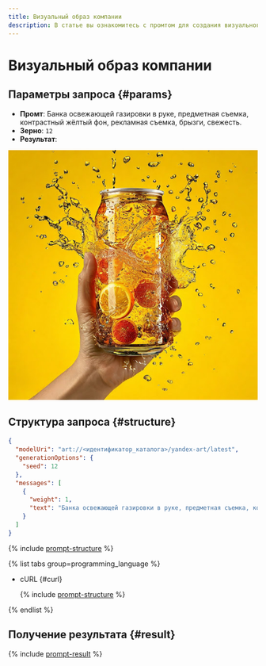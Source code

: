 ```yaml
---
title: Визуальный образ компании
description: В статье вы ознакомитесь с промтом для создания визуального образа компании.
---
```


# Визуальный образ компании

## Параметры запроса {#params}

* **Промт**: Банка освежающей газировки в руке, предметная съемка, контрастный жёлтый фон, рекламная съемка, брызги, свежесть.
* **Зерно**: `12`
* **Результат**:

![marketing-visual-key](../../../_assets/yandexgpt/marketing-visual-key.jpg)

## Структура запроса {#structure}

```json
{
  "modelUri": "art://<идентификатор_каталога>/yandex-art/latest",
  "generationOptions": {
    "seed": 12
  },
  "messages": [
    {
      "weight": 1,
      "text": "Банка освежающей газировки в руке, предметная съемка, контрастный жёлтый фон, рекламная съемка, брызги, свежесть"
    }
  ]
}
```

{% include [prompt-structure](../../../_includes/foundation-models/yandexart/api-parameters.md) %}

{% list tabs group=programming_language %}

- cURL {#curl}

  {% include [prompt-structure](../../../_includes/foundation-models/yandexart/prompt-request.md) %}

{% endlist %}

## Получение результата {#result}

{% include [prompt-result](../../../_includes/foundation-models/yandexart/prompt-result.md) %}
